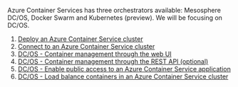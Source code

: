 Azure Container Services has three orchestrators available: Mesosphere DC/OS, Docker Swarm and Kubernetes (preview). 
We will be focusing on DC/OS.

1. [Deploy an Azure Container Service cluster](container-service-deployment.md)
2. [Connect to an Azure Container Service cluster](container-service-connect.md)
3. [DC/OS - Container management through the web UI](container-service-mesos-marathon-ui.md)
4. [DC/OS - Container management through the REST API (optional)](container-service-mesos-marathon-rest.md)
5. [DC/OS - Enable public access to an Azure Container Service application](container-service-enable-public-access.md)
6. [DC/OS - Load balance containers in an Azure Container Service cluster](container-service-load-balancing.md)
